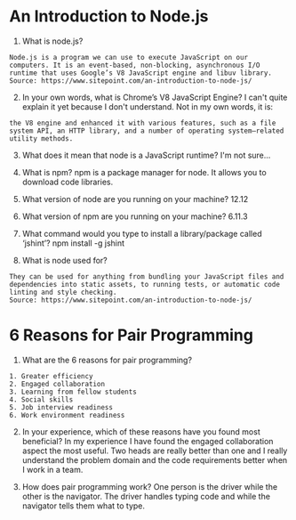# An Introduction to Node.js

1. What is node.js?
```
Node.js is a program we can use to execute JavaScript on our computers. It is an event-based, non-blocking, asynchronous I/O runtime that uses Google’s V8 JavaScript engine and libuv library.
Source: https://www.sitepoint.com/an-introduction-to-node-js/
```

2. In your own words, what is Chrome’s V8 JavaScript Engine?
I can't quite explain it yet because I don't understand. Not in my own words, it is:
```
the V8 engine and enhanced it with various features, such as a file system API, an HTTP library, and a number of operating system–related utility methods.
```

3. What does it mean that node is a JavaScript runtime?
I'm not sure...

4. What is npm?
npm is a package manager for node. It allows you to download code libraries.

5. What version of node are you running on your machine?
12.12

6. What version of npm are you running on your machine?
6.11.3

7. What command would you type to install a library/package called ‘jshint’?
npm install -g jshint

8. What is node used for?
```
They can be used for anything from bundling your JavaScript files and dependencies into static assets, to running tests, or automatic code linting and style checking.
Source: https://www.sitepoint.com/an-introduction-to-node-js/
```

# 6 Reasons for Pair Programming

1. What are the 6 reasons for pair programming?
```
1. Greater efficiency
2. Engaged collaboration
3. Learning from fellow students
4. Social skills
5. Job interview readiness
6. Work environment readiness
```

2. In your experience, which of these reasons have you found most beneficial?
In my experience I have found the engaged collaboration aspect the most useful. Two heads are really better than one and I really understand the problem domain and the code requirements better when I work in a team.

3. How does pair programming work?
One person is the driver while the other is the navigator. The driver handles typing code and while the navigator tells them what to type.